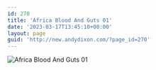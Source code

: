 ```yaml
---
id: 270
title: 'Africa Blood And Guts 01'
date: '2023-03-17T13:45:10+00:00'
layout: page
guid: 'http://new.andydixon.com/?page_id=270'
---
```


![Africa Blood And Guts 01](https://i0.wp.com/assets.g8x2.ldn.idrivee2-23.com/posters/Africa%20Blood%20And%20Guts%2001%200.jpg?w=1200&ssl=1 "Africa Blood And Guts 01")